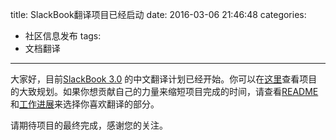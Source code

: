 title: SlackBook翻译项目已经启动
date: 2016-03-06 21:46:48
categories:
  - 社区信息发布
tags:
  - 文档翻译
---

大家好，目前[SlackBook 3.0][ID_SLACKBOOK_ORIGIN] 的中文翻译计划已经开始。你可以在[这里](https://github.com/slackwarecn/slackbook_cn/issues/1)查看项目的大致规划。如果你想贡献自己的力量来缩短项目完成的时间，请查看[README](https://github.com/slackwarecn/slackbook_cn#%E8%B4%A1%E7%8C%AE%E5%8A%9B%E9%87%8F) 和[工作进展](https://github.com/slackwarecn/slackbook_cn/issues/2)来选择你喜欢翻译的部分。

请期待项目的最终完成，感谢您的关注。

[ID_SLACKBOOK_ORIGIN]: http://slackbook.org/beta "查看原始文档"

